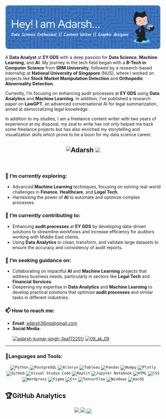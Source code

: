 ![Header](./github-header-image(1).png)

A **Data Analyst** at **EY GDS** with a deep passion for **Data Science**, **Machine Learning**, and **AI**. My journey in the tech field began with a **B-Tech in Computer Science** from **SRM University**, followed by a research-based internship at **National University of Singapore** (NUS), where I worked on projects like **Stock Market Manipulation Detection** and **Orthopedic Abnormality Detection**.

Currently, I’m focusing on enhancing audit processes at **EY GDS** using **Data Analytics** and **Machine Learning**. In addition, I’ve published a research paper on **LawGPT**, an advanced conversational AI for legal summarization, aimed at democratizing legal knowledge.

In addition to my studies, I am a freelance content writer with two years of experience at my disposal, my zeal to write has not only helped me back some freelance projects but has also enriched my storytelling and visualization skills which prove to be a boon for my data science career.
<h2><p align="center"> <img src="https://komarev.com/ghpvc/?username=034adarsh&label=Profile%20views&color=6805D3&style=flat" alt="Adarsh" /> 
  <img src="https://badges.pufler.dev/commits/monthly/034adarsh" />
 </p></h2>
 <br>

### 🌱 I’m currently exploring:
- Advanced **Machine Learning** techniques, focusing on solving real-world challenges in **Finance**, **Healthcare**, and **Legal Tech**.
- Harnessing the power of **AI** to automate and optimize complex processes.

### 🚀 I’m currently contributing to:
- Enhancing **audit processes** at **EY GDS** by developing data-driven solutions to streamline workflows and increase efficiency for auditors working with Middle East clients.
- Using **Data Analytics** to clean, transform, and validate large datasets to ensure the accuracy and consistency of audit reports.

### 🤔 I’m seeking guidance on:
- Collaborating on impactful **AI** and **Machine Learning** projects that address business needs, particularly in sectors like **Legal Tech** and **Financial Services**.
- Deepening my expertise in **Data Analytics** and **Machine Learning** to develop practical solutions that optimize **audit processes** and similar tasks in different industries.
     
### 📫 How to reach me:
- **Email**: [adarsh36jnp@gmail.com](mailto:as1402@srmist.edu.in)
- **Social Media**: <p align="left">
<a href="https://www.linkedin.com/in/adarsh-kumar-singh-data-/" target="blank"><img align="center" src="https://raw.githubusercontent.com/rahuldkjain/github-profile-readme-generator/master/src/images/icons/Social/linked-in-alt.svg" alt="adarsh-kumar-singh-3aa172201/" height="30" width="40" /></a>
<a href="https://instagram.com/09_ak_09" target="blank"><img align="center" src="https://raw.githubusercontent.com/rahuldkjain/github-profile-readme-generator/master/src/images/icons/Social/instagram.svg" alt="09_ak_09" height="30" width="40" /></a>
</p>

---
<h3 align="left">💢Languages and Tools:</h3>

<div align="center">
	<code><img height="50" src="https://user-images.githubusercontent.com/25181517/183423507-c056a6f9-1ba8-4312-a350-19bcbc5a8697.png" alt="Python" title="Python" /></code>
	<code><img height="50" src="https://user-images.githubusercontent.com/25181517/117208740-bfb78400-adf5-11eb-97bb-09072b6bedfc.png" alt="PostgreSQL" title="PostgreSQL" /></code>
	<code><img height="30" src="https://img.shields.io/badge/Alteryx-0078C0.svg?style=for-the-badge&logo=Alteryx&logoColor=white" alt="Alteryx" title="Alteryx" /></code>
	<code><img height="30" src="https://img.shields.io/badge/Tableau-E97627.svg?style=for-the-badge&logo=Tableau&logoColor=white" alt="Tableau" title="Tableau" /></code>
	<code><img height="30" src="https://img.shields.io/badge/pandas-150458.svg?style=for-the-badge&logo=pandas&logoColor=white" alt="Pandas" title="Pandas" /></code>
	<code><img height="30" src="https://img.shields.io/badge/NumPy-013243.svg?style=for-the-badge&logo=NumPy&logoColor=white" alt="Numpy" title="Numpy" /></code>
	<code><img height="30" src="https://img.shields.io/badge/Plotly-3F4F75.svg?style=for-the-badge&logo=Plotly&logoColor=white" alt="Plotly" title="Plotly" /></code>
	<code><img height="50" src="https://user-images.githubusercontent.com/25181517/192108374-8da61ba1-99ec-41d7-80b8-fb2f7c0a4948.png" alt="GitHub" title="GitHub" /></code>
	<code><img height="50" src="https://user-images.githubusercontent.com/25181517/192108891-d86b6220-e232-423a-bf5f-90903e6887c3.png" alt="Visual Studio Code" title="Visual Studio Code" /></code>
	<code><img height="30" src="https://img.shields.io/badge/Replit-F26207.svg?style=for-the-badge&logo=Replit&logoColor=white" alt="Replit" title="Replit" /></code>
	<code><img height="50" src="https://user-images.githubusercontent.com/25181517/183914128-3fc88b4a-4ac1-40e6-9443-9a30182379b7.png" alt="Jupyter Notebook" title="Jupyter Notebook" /></code>
	<code><img height="50" src="https://user-images.githubusercontent.com/25181517/192158954-f88b5814-d510-4564-b285-dff7d6400dad.png" alt="HTML" title="HTML" /></code>
	<code><img height="50" src="https://user-images.githubusercontent.com/25181517/183898674-75a4a1b1-f960-4ea9-abcb-637170a00a75.png" alt="CSS" title="CSS" /></code>
	<code><img height="50" src="https://user-images.githubusercontent.com/25181517/192158957-b1256181-356c-46a3-beb9-487af08a6266.png" alt="Wordpress" title="Wordpress" /></code>
	<code><img height="50" src="https://user-images.githubusercontent.com/25181517/189715289-df3ee512-6eca-463f-a0f4-c10d94a06b2f.png" alt="Figma" title="Figma" /></code>
	<code><img height="50" src="https://user-images.githubusercontent.com/25181517/192106073-90fffafe-3562-4ff9-a37e-c77a2da0ff58.png" alt="C++" title="C++" /></code>
	<code><img height="50" src="https://user-images.githubusercontent.com/25181517/223639822-2a01e63a-a7f9-4a39-8930-61431541bc06.png" alt="TensorFlow" title="TensorFlow" /></code>
	<code><img height="50" src="https://user-images.githubusercontent.com/25181517/186884150-05e9ff6d-340e-4802-9533-2c3f02363ee3.png" alt="Windows" title="Windows" /></code>
	<code><img height="50" src="https://user-images.githubusercontent.com/25181517/186884152-ae609cca-8cf1-4175-8d60-1ce1fa078ca2.png" alt="macOS" title="macOS" /></code>
</div>

     
## 🏆GitHub Analytics 
<p align="center">
<a href="https://github.com/034adarsh">
  <img height="180em" src="https://github-readme-stats.vercel.app/api?username=034adarsh&count_private=true&show_icons=true&theme=gruvbox" />
  <img height="180em" src="https://github-readme-stats-eight-theta.vercel.app/api/top-langs/?username=034adarsh&theme=gruvbox&layout=compact&langs_count=10&exclude_repo=gamebase&hide=objective-c,c,java" />
  <img align="center" height="180em" src="https://github-readme-streak-stats.herokuapp.com/?user=034adarsh&theme=gruvbox"/>
</a>
</p>
